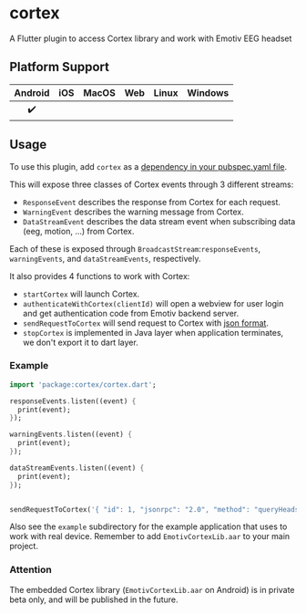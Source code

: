 # cortex

A Flutter plugin to access Cortex library and work with Emotiv EEG headset

## Platform Support

| Android |  iOS  | MacOS |  Web  | Linux | Windows |
| :-----: | :---: | :---: | :---: | :---: | :-----: |
|   ✔️    |      |      |     |       |         |

## Usage

To use this plugin, add `cortex` as a [dependency in your pubspec.yaml
file](https://plus.fluttercommunity.dev/docs/overview).

This will expose three classes of Cortex events through 3 different
streams:

- `ResponseEvent` describes the response from Cortex for each request.
- `WarningEvent` describes the warning message from Cortex.
- `DataStreamEvent` describes the data stream event when subscribing data (eeg, motion, ...) from Cortex.

Each of these is exposed through `BroadcastStream`:`responseEvents`, `warningEvents`, and `dataStreamEvents`,
respectively.

It also provides 4 functions to work with Cortex:

- `startCortex` will launch Cortex.
- `authenticateWithCortex(clientId)` will open a webview for user login and get authentication code from Emotiv backend server.
- `sendRequestToCortex` will send request to Cortex with [json format](https://emotiv.gitbook.io/cortex-api/).
- `stopCortex` is implemented in Java layer when application terminates, we don't export it to dart layer.

### Example

```dart
import 'package:cortex/cortex.dart';

responseEvents.listen((event) {
  print(event);
});

warningEvents.listen((event) {
  print(event);
});

dataStreamEvents.listen((event) {
  print(event);
});


sendRequestToCortex('{ "id": 1, "jsonrpc": "2.0", "method": "queryHeadsets"}');

```

Also see the `example` subdirectory for the example application that uses to work with real device.
Remember to add `EmotivCortexLib.aar` to your main project.

### Attention

The embedded Cortex library (`EmotivCortexLib.aar` on Android) is in private beta only, and will be published in the future.
